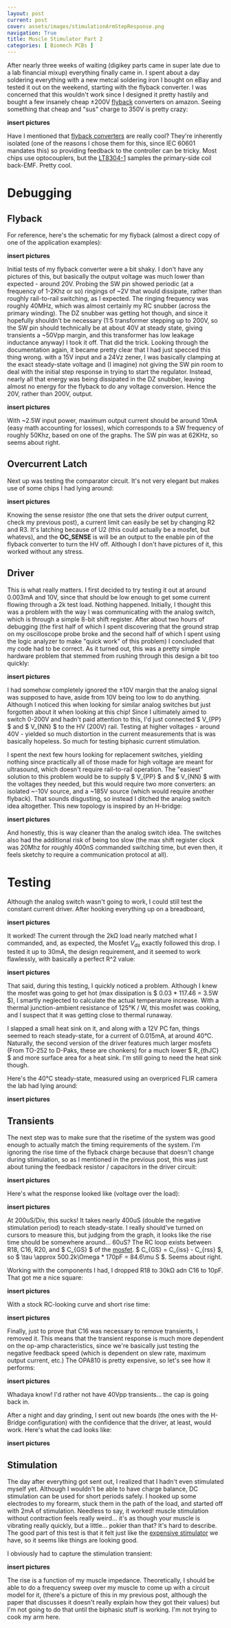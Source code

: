 ```yaml
---
layout: post
current: post
cover: assets/images/stimulationArmStepResponse.png
navigation: True
title: Muscle Stimulator Part 2
categories: [ Biomech PCBs ]
---
```


After nearly three weeks of waiting (digikey parts came in super late due to a lab financial mixup) everything finally came in. I spent about a day soldering everything with a new metcal soldering iron I bought on eBay and tested it out on the weekend, starting with the flyback converter. I was concerned that this wouldn't work since I designed it pretty hastily and bought a few insanely cheap &#xb1;200V [flyback](https://www.amazon.com/DIANN-Converter-Adjustable-Capacitor-Charging/dp/B0BWN4XNHJ/ref=sr_1_13?crid=2QEGKWMWNX0NG&dib=eyJ2IjoiMSJ9.xu_q7KxCvvL10LmSeyfQLwipaKkC6QKCP6iw3p_LtDvbPyMB84eHRwFbLczu5F9LLrwciCSwoIMZNkUKXF90IfAoXNJB5KJFtahgsZ2thJHLZWNQQWySXb4ZEMTvFyeDGsFK1e6UygJCq9e09Juif5TQbeuNV_8uZK9s0A7UlMd-mFI3xQ3M7VcFo7OOCBTvC5ED0unxU9hviAwz2LB9Kj32u_WHyuo2Cv32Y3rgEME.zhGoewcaxu1DgULXFg4tIhxyOF59cxjqIeHDVmAa7dY&dib_tag=se&keywords=396v+flyback+converter+module+yellow&qid=1722696343&sprefix=396v+flyback+converter+module+yellow%2Caps%2C148&sr=8-13) converters on amazon. Seeing something that cheap and "sus" charge to 350V is pretty crazy: 

__insert pictures__

Have I mentioned that [flyback converters](https://en.wikipedia.org/wiki/Flyback_converter) are really cool? They're inherently isolated (one of the reasons I chose them for this, since IEC 60601 mandates this) so providing feedback to the controller can be tricky. Most chips use optocouplers, but the [LT8304-1](https://www.analog.com/en/products/lt8304.html#part-details) samples the primary-side coil back-EMF. Pretty cool.

# Debugging
## Flyback

For reference, here's the schematic for my flyback (almost a direct copy of one of the application examples):

__insert pictures__

Initial tests of my flyback converter were a bit shaky. I don't have any pictures of this, but basically the output voltage was much lower than expected - around 20V. Probing the SW pin showed periodic (at a frequency of 1-2Khz or so) ringings of ~2V that would dissipate, rather than roughly rail-to-rail switching, as I expected. The ringing frequency was roughly 40MHz, which was almost certainly my RC snubber (across the primary winding). The DZ snubber was getting hot though, and since it hopefully shouldn't be necessary (1:5 transformer stepping up to 200V, so the SW pin should technically be at about 40V at steady state, giving transients a ~50Vpp margin, and this transformer has low leakage inductance anyway) I took it off. That did the trick. Looking through the documentation again, it became pretty clear that I had just specced this thing wrong. with a 15V input and a 24Vz zener, I was basically clamping at the exact steady-state voltage and (I imagine) not giving the SW pin room to deal with the initial step response in trying to start the regulator. Instead, nearly all that energy was being dissipated in the DZ snubber, leaving almost no energy for the flyback to do any voltage conversion. Hence the 20V, rather than 200V, output. 

__insert pictures__

With ~2.5W input power, maximum output current should be around 10mA (easy math accounting for losses), which corresponds to a SW frequency of roughly 50Khz, based on one of the graphs. The SW pin was at 62KHz, so seems about right.

## Overcurrent Latch

Next up was testing the comparator circuit. It's not very elegant but makes use of some chips I had lying around: 

__insert pictures__

Knowing the sense resistor (the one that sets the driver output current, check my previous post), a current limit can easily be set by changing R2 and R3. It's latching because of U2 (this could actually be a mosfet, but whatevs), and the __OC_SENSE__ is will be an output to the enable pin of the flyback converter to turn the HV off. Although I don't have pictures of it, this worked without any stress. 

## Driver 

This is what really matters. I first decided to try testing it out at around 0.003mA and 10V, since that should be low enough to get some current flowing through a 2k test load. Nothing happened. Initially, I thought this was a problem with the way I was communicating with the analog switch, which is through a simple 8-bit shift register. After about two hours of debugging (the first half of which I spent discovering that the ground strap on my oscilloscope probe broke and the second half of which I spent using the logic analyzer to make "quick work" of this problem) I concluded that my code had to be correct. As it turned out, this was a pretty simple hardware problem that stemmed from rushing through this design a bit too quickly:

__insert pictures__

I had somehow completely ignored the &#xb1;10V margin that the analog signal was supposed to have, aside from 10V being too low to do anything. Although I noticed this when looking for similar analog switches but just forgotten about it when looking at this chip! Since I ultimately aimed to switch 0-200V and hadn't paid attention to this, I'd just connected $ V_{PP} $ and $ V_{NN} $ to the HV (200V) rail. Testing at higher voltages - around 40V - yielded so much distortion in the current measurements that is was basically hopeless. So much for testing biphasic current stimulation. 

I spent the next few hours looking for replacement switches, yielding nothing since practically all of those made for high voltage are meant for ultrasound, which doesn't require rail-to-rail operation. The "easiest" solution to this problem would be to supply $ V_{PP} $ and $ V_{NN} $ with the voltages they needed, but this would require two more converters: an isolated ~-10V source, and a ~185V source (which would require another flyback). That sounds disgusting, so instead I ditched the analog switch idea altogether. This new topology is inspired by an H-bridge: 

__insert pictures__

And honestly, this is way cleaner than the analog switch idea. The switches also had the additional risk of being too slow (the max shift register clock was 20Mhz for roughly 400nS commanded switching time, but even then, it feels sketchy to require a communication protocol at all). 

# Testing

Although the analog switch wasn't going to work, I could still test the constant current driver. After hooking everything up on a breadboard,

__insert pictures__

It worked! The current through the 2k&Omega; load nearly matched what I commanded, and, as expected, the Mosfet $V_{ds}$ exactly followed this drop. I tested it up to 30mA, the design requirement, and it seemed to work flawlessly, with basically a perfect R^2 value: 

__insert pictures__

That said, during this testing, I quickly noticed a problem. Although I knew the mosfet was going to get hot (max dissipation is $ 0.03 * 117.46 = 3.5W $), I smartly neglected to calculate the actual temperature increase. With a thermal junction-ambient resistance of 125&deg;K / W, this mosfet was cooking, and I suspect that it was getting close to thermal runaway.

I slapped a small heat sink on it, and along with a 12V PC fan, things seemed to reach steady-state, for a current of 0.015mA, at around 40&deg;C. Naturally, the second version of the driver features much larger mosfets (From TO-252 to D-Paks, these are chonkers) for a much lower $ R_{thJC} $ and more surface area for a heat sink. I'm still going to need the heat sink though.

Here's the 40&deg;C steady-state, measured using an overpriced FLIR camera the lab had lying around: 

__insert pictures__

## Transients

The next step was to make sure that the risetime of the system was good enough to actually match the timing requirements of the system. I'm ignoring the rise time of the flyback charge because that doesn't change during stimulation, so as I mentioned in the previous post, this was just about tuning the feedback resistor / capacitors in the driver circuit: 

__insert pictures__

Here's what the response looked like (voltage over the load): 

__insert pictures__

At 200uS/Div, this sucks! It takes nearly 400uS (double the negative stimulation period) to reach steady-state. I really should've turned on cursors to measure this, but judging from the graph, it looks like the rise time should be somewhere around... 60uS? The RC loop exists between R18, C16, R20, and $ C_{GS} $ of the [mosfet](https://www.infineon.com/dgdl/Infineon-BSS87-DS-v02_00-EN.pdf?fileId=db3a30433b47825b013b60b6e9436ddb). $ C_{GS} = C_{iss} - C_{rss} $, so $ \tau \approx 500.2k\Omega * 170pF = 84.6\mu S $. Seems about right.

Working with the components I had, I dropped R18 to 30k&Omega; adn C16 to 10pF. That got me a nice square: 

__insert pictures__

With a stock RC-looking curve and short rise time: 

__insert pictures__

Finally, just to prove that C16 was necessary to remove transients, I removed it. This means that the transient response is much more dependent on the op-amp characteristics, since we're basically just testing the negative feedback speed (which is dependent on slew rate, maximum output current, etc.) The OPA810 is pretty expensive, so let's see how it performs: 

__insert pictures__

Whadaya know! I'd rather not have 40Vpp transients... the cap is going back in. 

After a night and day grinding, I sent out new boards (the ones with the H-Bridge configuration) with the confidence that the driver, at least, would work. Here's what the cad looks like: 

__insert pictures__

## Stimulation

The day after everything got sent out, I realized that I hadn't even stimulated myself yet. Although I wouldn't be able to have charge balance, DC stimulation can be used for short periods safely. I hooked up some electrodes to my forearm, stuck them in the path of the load, and started off with 2mA of stimulation. Needless to say, it worked! muscle stimulation without contraction feels really weird... it's as though your muscle is vibrating really quickly, but a little... pokier than that? It's hard to describe. The good part of this test is that it felt just like the [expensive stimulator](https://www.digitimer.com/product/human-neurophysiology/peripheral-stimulators/ds5-isolated-bipolar-constant-current-stimulator/) we have, so it seems like things are looking good. 

I obviously had to capture the stimulation transient: 

__insert pictures__

The rise is a function of my muscle impedance. Theoretically, I should be able to do a frequency sweep over my muscle to come up with a circuit model for it, (there's a picture of this in my previous post, although the paper that discusses it doesn't really explain how they got their values) but I'm not going to do that until the biphasic stuff is working. I'm not trying to cook my arm here. 